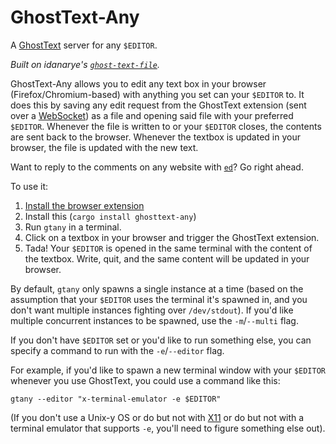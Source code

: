 # GhostText-Any

A [GhostText](https://github.com/GhostText/GhostText) server for any `$EDITOR`.

_Built on idanarye's [`ghost-text-file`](https://github.com/idanarye/ghost-text-file)._

GhostText-Any allows you to edit any text box in your browser (Firefox/Chromium-based) with anything you set can your `$EDITOR` to.
It does this by saving any edit request from the GhostText extension (sent over a [WebSocket](https://developer.mozilla.org/en-US/docs/Web/API/WebSockets_API)) as a file and opening said file with your preferred `$EDITOR`. Whenever the file is written to or your `$EDITOR` closes, the contents are sent back to the browser. Whenever the textbox is updated in your browser, the file is updated with the new text.

Want to reply to the comments on any website with [`ed`](https://www.gnu.org/fun/jokes/ed-msg.html)? Go right ahead.

To use it:
1. [Install the browser extension](https://github.com/GhostText/GhostText#installation)
2. Install this (`cargo install ghosttext-any`)
3. Run `gtany` in a terminal.
4. Click on a textbox in your browser and trigger the GhostText extension.
5. Tada! Your `$EDITOR` is opened in the same terminal with the content of the textbox. Write, quit, and the same content will be updated in your browser.

By default, `gtany` only spawns a single instance at a time (based on the assumption that your `$EDITOR` uses the terminal it's spawned in, and you don't want multiple instances fighting over `/dev/stdout`). If you'd like multiple concurrent instances to be spawned, use the `-m`/`--multi` flag.

If you don't have `$EDITOR` set or you'd like to run something else, you can specify a command to run with the `-e`/`--editor` flag.

For example, if you'd like to spawn a new terminal window with your `$EDITOR` whenever you use GhostText, you could use a command like this:
```shell
gtany --editor "x-terminal-emulator -e $EDITOR"
```
(If you don't use a Unix-y OS or do but not with [X11](https://en.wikipedia.org/wiki/X_Window_System) or do but not with a terminal emulator that supports `-e`, you'll need to figure something else out).
